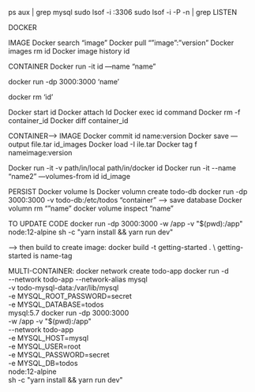 

ps aux | grep mysql
sudo lsof -i :3306
sudo lsof -i -P -n | grep LISTEN

DOCKER

IMAGE
Docker search “image”
Docker pull “”image”:”version”
Docker images rm id 
Docker image history id

CONTAINER
Docker run -it id —name “name”

docker run -dp 3000:3000 ‘name’

docker rm ‘id’

Docker start id
Docker attach Id
Docker exec id command
Docker rm -f container_id 
Docker diff container_id

CONTAINER—> IMAGE
Docker commit id name:version
Docker save —output file.tar id_images 
Docker load -I ile.tar
Docker tag f nameimage:version 

Docker run -it -v path/in/local  path/in/docker id 
Docker run -it --name “name2” —volumes-from id id_image 

PERSIST
Docker volume ls 
Docker volumn create todo-db
docker run -dp 3000:3000 -v todo-db:/etc/todos “container”
—> save database
Docker volumn rm “”name”
docker volume inspect “name”

TO UPDATE CODE
 docker run -dp 3000:3000 -w /app -v "$(pwd):/app" node:12-alpine sh -c "yarn install && yarn run dev"

—> then build to create image: 
docker build -t getting-started .
\\ getting-started is name-tag

MULTI-CONTAINER:
 docker network create todo-app
docker run -d \
     --network todo-app --network-alias mysql \
     -v todo-mysql-data:/var/lib/mysql \
     -e MYSQL_ROOT_PASSWORD=secret \
     -e MYSQL_DATABASE=todos \
     mysql:5.7
docker run -dp 3000:3000 \
   -w /app -v "$(pwd):/app" \
   --network todo-app \
   -e MYSQL_HOST=mysql \
   -e MYSQL_USER=root \
   -e MYSQL_PASSWORD=secret \
   -e MYSQL_DB=todos \
   node:12-alpine \
   sh -c "yarn install && yarn run dev"
